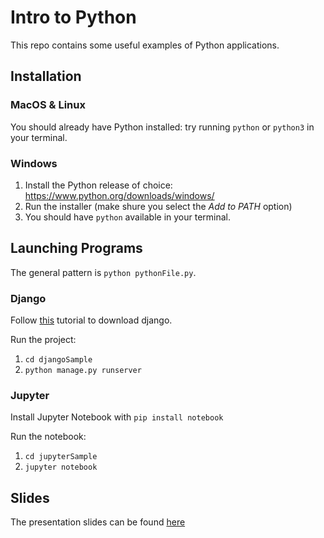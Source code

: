 # Intro to Python

This repo contains some useful examples of Python applications.

## Installation

### MacOS & Linux

You should already have Python installed: try running `python` or `python3` in your terminal.

### Windows

1. Install the Python release of choice: https://www.python.org/downloads/windows/
2. Run the installer (make shure you select the _Add to PATH_ option)
3. You should have `python` available in your terminal.

## Launching Programs

The general pattern is `python pythonFile.py`.

### Django

Follow [this](https://docs.djangoproject.com/en/3.1/topics/install/#installing-distribution-package) tutorial to download django.

Run the project:
1. `cd djangoSample`
2. `python manage.py runserver`

### Jupyter

Install Jupyter Notebook with `pip install notebook`

Run the notebook:
1. `cd jupyterSample`
2. `jupyter notebook`

## Slides

The presentation slides can be found [here](https://docs.google.com/presentation/d/1qC9Xdki9Wm_MhbLXiCbL16J0KuetuUpH_bJd72t4-64/edit?usp=sharing)